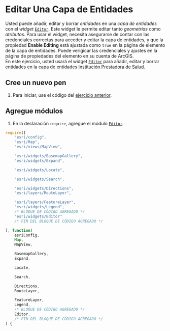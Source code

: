 # Editar Una Capa de Entidades
Usted puede añadir, editar y borrar _entidades_ en una _capa de entidades_ con el _widget_ [`Editor`](https://developers.arcgis.com/javascript/latest/api-reference/esri-widgets-Editor.html). Este widget le permite editar tanto _geometrías_ como _atributos_. Para usar el widget, necesita asegurarse de contar con las credenciales correctas para acceder y editar la capa de entidades, y que la propiedad **Enable Editing** está ajustada como `true` en la página de elemento de la capa de entidades. Puede verigicar las credenciales y ajustes en la página de propiedades del elemento en su cuenta de ArcGIS.  
En este ejercicio, usted usará el widget [`Editor`](https://developers.arcgis.com/javascript/latest/api-reference/esri-widgets-Editor.html) para añadir, editar y borrar entidades en la capa de entidades [Institución Prestadora de Salud](https://services.arcgis.com/DDzi7vRExVRMO5AB/arcgis/rest/services/Instituci%C3%B3n_Prestadora_de_Salud/FeatureServer/0).
## Cree un nuevo pen
1. Para iniciar, use el código del [ejercicio anterior](https://github.com/DesarrolladoresEsri/epc.co.js/blob/main/6.agregar-capa/README.md).
## Agregue módulos
1. En la declaraciòn `require`, agregue el módulo [`Editor`](https://developers.arcgis.com/javascript/latest/api-reference/esri-widgets-Editor.html).
```javascript
require([
    "esri/config", 
    "esri/Map", 
    "esri/views/MapView",

    "esri/widgets/BasemapGallery",
    "esri/widgets/Expand",

    "esri/widgets/Locate",

    "esri/widgets/Search",

    "esri/widgets/Directions",
    "esri/layers/RouteLayer",

    "esri/layers/FeatureLayer",
    "esri/widgets/Legend",
    /* BLOQUE DE CÓDIGO AGREGADO */
    "esri/widgets/Editor"
    /* FIN DEL BLOQUE DE CÓDIGO AGREGADO */

], function(
    esriConfig, 
    Map, 
    MapView,

    BasemapGallery,
    Expand,

    Locate,

    Search,

    Directions,
    RouteLayer,

    FeatureLayer,
    Legend,
    /* BLOQUE DE CÓDIGO AGREGADO */
    Editor,
    /* FIN DEL BLOQUE DE CÓDIGO AGREGADO */
) {
```
